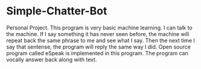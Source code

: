 # Simple-Chatter-Bot

Personal Project. This program is very basic machine learning. I can talk to the machine. If I say something it has never seen before, the machine will repeat back the same phrase to me and see what I say. Then the next time I say that sentense, the program will reply the same way I did. 
Open source program called eSpeak is implemented in this program. The program can vocally answer back along with text. 
